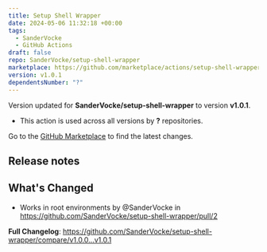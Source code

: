 ```yaml
---
title: Setup Shell Wrapper
date: 2024-05-06 11:32:18 +00:00
tags:
  - SanderVocke
  - GitHub Actions
draft: false
repo: SanderVocke/setup-shell-wrapper
marketplace: https://github.com/marketplace/actions/setup-shell-wrapper
version: v1.0.1
dependentsNumber: "?"
---
```



Version updated for **SanderVocke/setup-shell-wrapper** to version **v1.0.1**.
- This action is used across all versions by **?** repositories.

Go to the [GitHub Marketplace](https://github.com/marketplace/actions/setup-shell-wrapper) to find the latest changes.

## Release notes

## What's Changed
* Works in root environments by @SanderVocke in https://github.com/SanderVocke/setup-shell-wrapper/pull/2


**Full Changelog**: https://github.com/SanderVocke/setup-shell-wrapper/compare/v1.0.0...v1.0.1

